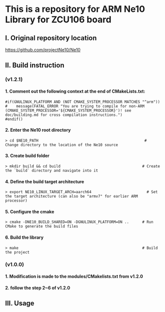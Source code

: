 # This is a repository for ARM Ne10 Library for ZCU106 board

## I. Original repository location
https://github.com/projectNe10/Ne10

## II. Build instruction 

### (v1.2.1)

#### 1. Comment out the following context at the end of CMakeLists.txt:
    #if(GNULINUX_PLATFORM AND (NOT CMAKE_SYSTEM_PROCESSOR MATCHES "^arm"))
    #    message(FATAL_ERROR "You are trying to compile for non-ARM (CMAKE_SYSTEM_PROCESSOR='${CMAKE_SYSTEM_PROCESSOR}')! see doc/building.md for cross compilation instructions.")
    #endif()
#### 2. Enter the Ne10 root directory
    > cd $NE10_PATH                                                # Change directory to the location of the Ne10 source
#### 3. Create build folder
    > mkdir build && cd build                                     # Create the `build` directory and navigate into it
#### 4. Define the build target architecture
    > export NE10_LINUX_TARGET_ARCH=aarch64                         # Set the target architecture (can also be "armv7" for earlier ARM processor)
#### 5. Configure the cmake
    > cmake -DNE10_BUILD_SHARED=ON -DGNULINUX_PLATFORM=ON ..      # Run CMake to generate the build files
#### 6. Build the library
    > make                                                        # Build the project

### (v1.0.0)

#### 1. Modification is made to the modules/CMakelists.txt from v1.2.0
#### 2. follow the step 2~6 of v1.2.0

## III. Usage

